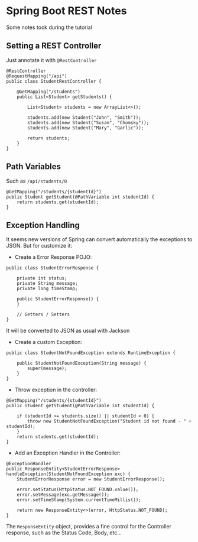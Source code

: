 # Spring Boot REST Notes

Some notes took during the tutorial

## Setting a REST Controller

Just annotate it with `@RestController`

```
@RestController
@RequestMapping("/api")
public class StudentRestController {

    @GetMapping("/students")
    public List<Student> getStudents() {

        List<Student> students = new ArrayList<>();

        students.add(new Student("John", "Smith"));
        students.add(new Student("Susan", "Chomsky"));
        students.add(new Student("Mary", "Garlic"));

        return students;
    }
}
```

## Path Variables

Such as `/api/students/0`

```
@GetMapping("/students/{studentId}")
public Student getStudent(@PathVariable int studentId) {
    return students.get(studentId);
}
```

## Exception Handling

It seems new versions of Spring can convert automatically the exceptions to JSON. But for customize it:

* Create a Error Response POJO:

```
public class StudentErrorResponse {

    private int status;
    private String message;
    private long timeStamp;

    public StudentErrorResponse() {
    }

    // Getters / Setters
}
```

It will be converted to JSON as usual with Jackson

* Create a custom Exception:

```
public class StudentNotFoundException extends RuntimeException {

    public StudentNotFoundException(String message) {
        super(message);
    }
}
```

* Throw exception in the controller:

```
@GetMapping("/students/{studentId}")
public Student getStudent(@PathVariable int studentId) {

    if (studentId >= students.size() || studentId < 0) {
        throw new StudentNotFoundException("Student id not found - " + studentId);
    }
    return students.get(studentId);
}
```

* Add an Exception Handler in the Controller:

```
@ExceptionHandler
public ResponseEntity<StudentErrorResponse> handleException(StudentNotFoundException exc) {
    StudentErrorResponse error = new StudentErrorResponse();

    error.setStatus(HttpStatus.NOT_FOUND.value());
    error.setMessage(exc.getMessage());
    error.setTimeStamp(System.currentTimeMillis());

    return new ResponseEntity<>(error, HttpStatus.NOT_FOUND);
}
```

The `ResponseEntity` object, provides a fine control for the Controller response, such as
the Status Code, Body, etc...

